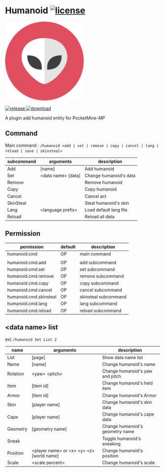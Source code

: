 # Humanoid [![license](https://img.shields.io/github/license/PresentKim/Humanoid-PMMP.svg?label=License)](LICENSE)
<img src="./assets/icon/index.svg" height="256" width="256">  

[![release](https://img.shields.io/github/release/PresentKim/Humanoid-PMMP.svg?label=Release) ![download](https://img.shields.io/github/downloads/PresentKim/Humanoid-PMMP/total.svg?label=Download)](https://github.com/PresentKim/Humanoid-PMMP/releases/latest)


A plugin add humanoid entity for PocketMine-MP

## Command
Main command : `/humanoid <add | set | remove | copy | cancel | lang | reload | save | skinsteal>`

| subcommand | arguments              | description                 |
| ---------- | ---------------------- | --------------------------- |
| Add        | \[name\]               | Add humanoid                |
| Set        | \<data name\> \[data\] | Change humanoid's data      |
| Remove     |                        | Remove humanoid             |
| Copy       |                        | Copy humanoid               |
| Cancel     |                        | Cancel act                  |
| SkinSteal  |                        | Steal humanoid's skin       |
| Lang       | \<language prefix\>    | Load default lang file      |
| Reload     |                        | Reload all data             |




## Permission
| permission             | default  | description          |
| ---------------------- | -------- | -------------------- |
| humanoid.cmd           | OP       | main command         |
|                        |          |                      |
| humanoid.cmd.add       | OP       | add subcommand       |
| humanoid.cmd.set       | OP       | set  subcommand      |
| humanoid.cmd.remove    | OP       | remove subcommand    |
| humanoid.cmd.copy      | OP       | copy subcommand      |
| humanoid.cmd.cancel    | OP       | cancel subcommand    |
| humanoid.cmd.skinsteal | OP       | skinsteal subcommand |
| humanoid.cmd.lang      | OP       | lang subcommand      |
| humanoid.cmd.reload    | OP       | reload subcommand    |




## \<data name\> list
ex)  `/humanoid Set List 2`

| name       | arguments                                           | description                     |
| ---------- | --------------------------------------------------- | ------------------------------- |
| List       | \[page\]                                            | Show data name list             |
| Name       | \[name\]                                            | Change humanoid's name          |
| Rotation   | \<yaw\> \<pitch\>                                   | Change humanoid's yaw and pitch |
| Item       | \[item id\]                                         | Change humanoid's held item     |
| Armor      | \[item id\]                                         | Change humanoid's Armor         |
| Skin       | \[player name\]                                     | Change humanoid's skin data     |
| Cape       | \[player name\]                                     | Change humanoid's cape data     |
| Geometry   | \[geometry name\]                                   | Change humanoid's geometry name |
| Sneak      |                                                     | Toggle humanoid's sneaking      |
| Position   | \<player name\> or \<x\> \<y\> \<z\> \[world name\] | Change humanoid's position      |
| Scale      | \<scale percent\>                                   | Change humanoid's scale         |